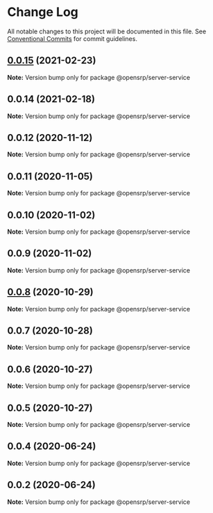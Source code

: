 # Change Log

All notable changes to this project will be documented in this file.
See [Conventional Commits](https://conventionalcommits.org) for commit guidelines.

## [0.0.15](https://github.com/OpenSRP/web/compare/@opensrp/server-service@0.0.14...@opensrp/server-service@0.0.15) (2021-02-23)

**Note:** Version bump only for package @opensrp/server-service

## 0.0.14 (2021-02-18)

**Note:** Version bump only for package @opensrp/server-service

## 0.0.12 (2020-11-12)

**Note:** Version bump only for package @opensrp/server-service

## 0.0.11 (2020-11-05)

**Note:** Version bump only for package @opensrp/server-service

## 0.0.10 (2020-11-02)

**Note:** Version bump only for package @opensrp/server-service

## 0.0.9 (2020-11-02)

**Note:** Version bump only for package @opensrp/server-service

## [0.0.8](https://github.com/OpenSRP/web/compare/@opensrp/server-service@0.0.7...@opensrp/server-service@0.0.8) (2020-10-29)

**Note:** Version bump only for package @opensrp/server-service

## 0.0.7 (2020-10-28)

**Note:** Version bump only for package @opensrp/server-service

## 0.0.6 (2020-10-27)

**Note:** Version bump only for package @opensrp/server-service

## 0.0.5 (2020-10-27)

**Note:** Version bump only for package @opensrp/server-service

## 0.0.4 (2020-06-24)

**Note:** Version bump only for package @opensrp/server-service

## 0.0.2 (2020-06-24)

**Note:** Version bump only for package @opensrp/server-service
